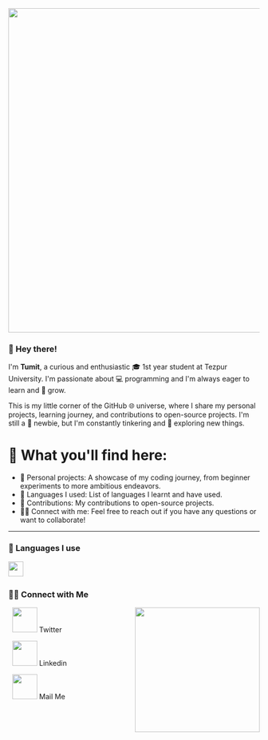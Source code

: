 <img align="center" src="https://cdn.dribbble.com/users/2131993/screenshots/4948736/thoughtworks-gif_dribbble.gif" height="650px" width ="950px">

### 🤠 Hey there!

I'm **Tumit**, a curious and enthusiastic 🎓 1st year student at Tezpur University. I'm passionate about 💻 programming and I'm always eager to learn and 🌱 grow.

This is my little corner of the GitHub 🌐 universe, where I share my personal projects, learning journey, and contributions to open-source projects. I'm still a 🤔 newbie, but I'm constantly tinkering and 🔎 exploring new things.

# 🔭 What you'll find here: 

- 📄 Personal projects: A showcase of my coding journey, from beginner experiments to more ambitious endeavors.
- 🔧 Languages I used: List of languages I learnt and have used.
- 💼 Contributions: My contributions to open-source projects.
- 🤝🏻 Connect with me: Feel free to reach out if you have any questions or want to collaborate!

---

### 🧰 Languages I use

<img align="left" width="30px" style="padding-right:10px;" src="https://cdn.jsdelivr.net/gh/devicons/devicon/icons/python/python-plain.svg" />
<br />

#

<h3> 🤝🏻 Connect with Me </h3>

<p align="left"> <img align="right" src="https://31.media.tumblr.com/4717a813263f471b0def42d70c835ad5/tumblr_mtw0ojDUCQ1ru39xmo1_500.gif" width ="250px">
&nbsp; <a href="https://twitter.com/TumitD" target="_blank" rel="noopener noreferrer"><img src="https://img.icons8.com/plasticine/100/000000/twitter.png" width="50" /></a> Twitter
  
&nbsp; <a href="https://www.linkedin.com/in/tumit-dass/" target="_blank" rel="noopener noreferrer"><img src="https://img.icons8.com/plasticine/100/000000/linkedin.png" width="50" /></a> Linkedin

&nbsp; <a href="mailto:tumitdass+github@gmail.com" target="_blank" rel="noopener noreferrer"><img src="https://img.icons8.com/plasticine/100/000000/gmail.png"  width="50" /></a> Mail Me
</p>
